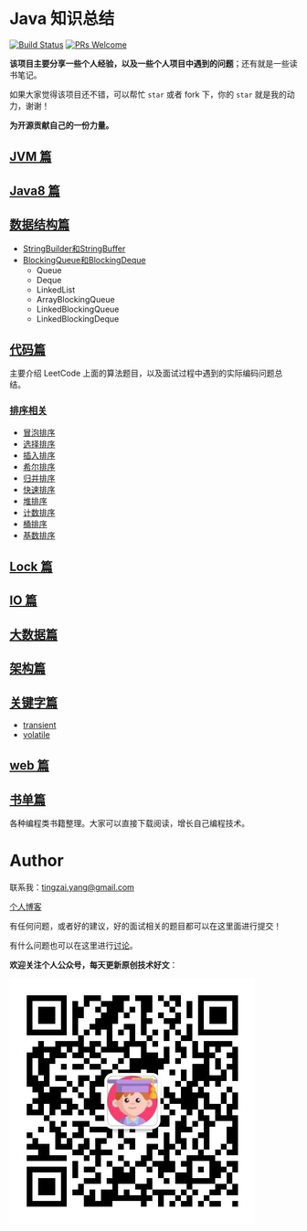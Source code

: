# Java 知识总结
[![Build Status](https://travis-ci.org/joyang1/JavaInterview.svg?branch=master)](https://travis-ci.org/joyang1/JavaInterview)
[![PRs Welcome](https://img.shields.io/badge/PRs-welcome-brightgreen.svg?style=flat-square)](http://makeapullrequest.com)

**该项目主要分享一些个人经验，以及一些个人项目中遇到的问题**；还有就是一些读书笔记。

如果大家觉得该项目还不错，可以帮忙 `star` 或者 fork 下，你的 `star` 就是我的动力，谢谢！

**为开源贡献自己的一份力量。**

## [JVM 篇](/jvm)

## [Java8 篇](/java8)

## [数据结构篇](/datastructure)
- [StringBuilder和StringBuffer](/datastructure/stringbuilderandstringbuffer.md)
- [BlockingQueue和BlockingDeque](/datastructure/blockingqueueanddeque.md)
  * Queue
  * Deque
  * LinkedList
  * ArrayBlockingQueue
  * LinkedBlockingQueue
  * LinkedBlockingDeque

## [代码篇](/codeinterview)
主要介绍 LeetCode 上面的算法题目，以及面试过程中遇到的实际编码问题总结。

### [排序相关](/sortpro)
- [冒泡排序](/sortpro/1.bubbleSort.md)
- [选择排序](/sortpro/2.selectionSort.md)
- [插入排序](/sortpro/3.insertionSort.md)
- [希尔排序](/sortpro/4.shellSort.md)
- [归并排序](/sortpro/5.mergeSort.md)
- [快速排序](/sortpro/6.quickSort.md)
- [堆排序](/sortpro/7.heapSort.md)
- [计数排序](/sortpro/8.countingSort.md)
- [桶排序](/sortpro/9.bucketSort.md)
- [基数排序](/sortpro/10.radixSort.md)

## [Lock 篇](/lock)

## [IO 篇](/io)
  
## [大数据篇](/bigdata)

## [架构篇](/architecture)

## [关键字篇](/keywords)
- [transient](/keywords/transient.md)
- [volatile](/keywords/volatile.md)

## [web 篇](/web)

## [书单篇](/books)
各种编程类书籍整理。大家可以直接下载阅读，增长自己编程技术。
  
  
# Author
联系我：tingzai.yang@gmail.com 

[个人博客](https://blog.tommyyang.cn) 

有任何问题，或者好的建议，好的面试相关的题目都可以在这里面进行提交！

有什么问题也可以在这里进行[讨论](https://github.com/joyang1/JavaInterview/issues/1)。

**欢迎关注个人公众号，每天更新原创技术好文**：

![](mymp.jpeg)

